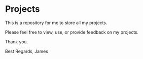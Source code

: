 # Projects
This is a repository for me to store all my projects.

Please feel free to view, use, or provide feedback on my projects. 

Thank you.

Best Regards,
James
